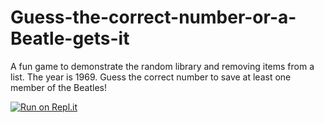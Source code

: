 # Guess-the-correct-number-or-a-Beatle-gets-it
A fun game to demonstrate the random library and removing items from a list. The year is 1969. Guess the correct number to save at least one member of the Beatles!


[![Run on Repl.it](https://repl.it/badge/github/eg180/Guess-the-correct-number-or-a-Beatle-gets-it)](https://repl.it/github/eg180/Guess-the-correct-number-or-a-Beatle-gets-it)
